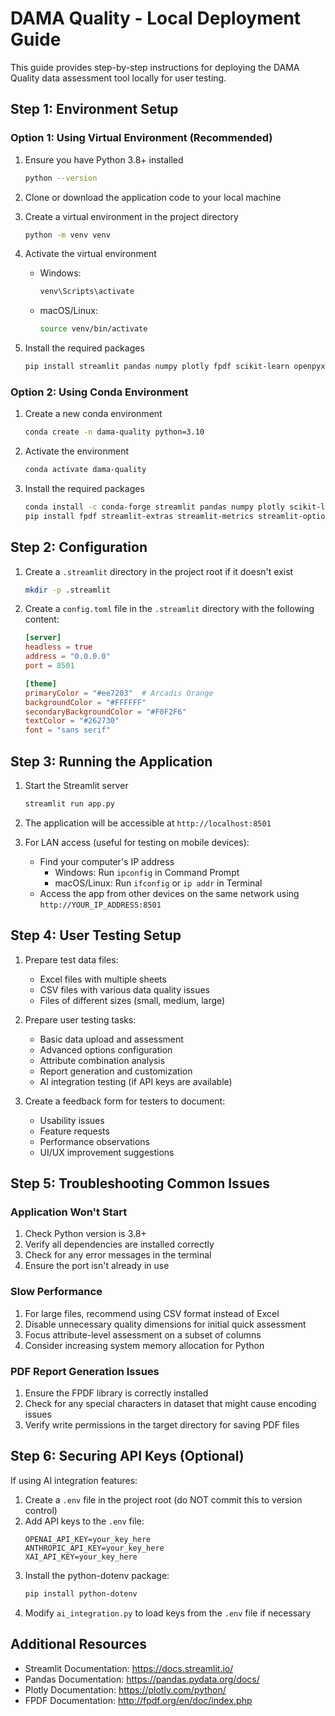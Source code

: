 # DAMA Quality - Local Deployment Guide

This guide provides step-by-step instructions for deploying the DAMA Quality data assessment tool locally for user testing.

## Step 1: Environment Setup

### Option 1: Using Virtual Environment (Recommended)

1. Ensure you have Python 3.8+ installed
   ```bash
   python --version
   ```

2. Clone or download the application code to your local machine

3. Create a virtual environment in the project directory
   ```bash
   python -m venv venv
   ```

4. Activate the virtual environment
   - Windows:
     ```bash
     venv\Scripts\activate
     ```
   - macOS/Linux:
     ```bash
     source venv/bin/activate
     ```

5. Install the required packages
   ```bash
   pip install streamlit pandas numpy plotly fpdf scikit-learn openpyxl scipy statsmodels streamlit-extras streamlit-metrics streamlit-option-menu
   ```

### Option 2: Using Conda Environment

1. Create a new conda environment
   ```bash
   conda create -n dama-quality python=3.10
   ```

2. Activate the environment
   ```bash
   conda activate dama-quality
   ```

3. Install the required packages
   ```bash
   conda install -c conda-forge streamlit pandas numpy plotly scikit-learn openpyxl scipy statsmodels
   pip install fpdf streamlit-extras streamlit-metrics streamlit-option-menu
   ```

## Step 2: Configuration

1. Create a `.streamlit` directory in the project root if it doesn't exist
   ```bash
   mkdir -p .streamlit
   ```

2. Create a `config.toml` file in the `.streamlit` directory with the following content:
   ```toml
   [server]
   headless = true
   address = "0.0.0.0"
   port = 8501

   [theme]
   primaryColor = "#ee7203"  # Arcadis Orange
   backgroundColor = "#FFFFFF"
   secondaryBackgroundColor = "#F0F2F6"
   textColor = "#262730"
   font = "sans serif"
   ```

## Step 3: Running the Application

1. Start the Streamlit server
   ```bash
   streamlit run app.py
   ```

2. The application will be accessible at `http://localhost:8501`

3. For LAN access (useful for testing on mobile devices):
   - Find your computer's IP address
     - Windows: Run `ipconfig` in Command Prompt
     - macOS/Linux: Run `ifconfig` or `ip addr` in Terminal
   - Access the app from other devices on the same network using `http://YOUR_IP_ADDRESS:8501`

## Step 4: User Testing Setup

1. Prepare test data files:
   - Excel files with multiple sheets
   - CSV files with various data quality issues
   - Files of different sizes (small, medium, large)

2. Prepare user testing tasks:
   - Basic data upload and assessment
   - Advanced options configuration
   - Attribute combination analysis
   - Report generation and customization
   - AI integration testing (if API keys are available)

3. Create a feedback form for testers to document:
   - Usability issues
   - Feature requests
   - Performance observations
   - UI/UX improvement suggestions

## Step 5: Troubleshooting Common Issues

### Application Won't Start

1. Check Python version is 3.8+
2. Verify all dependencies are installed correctly
3. Check for any error messages in the terminal
4. Ensure the port isn't already in use

### Slow Performance

1. For large files, recommend using CSV format instead of Excel
2. Disable unnecessary quality dimensions for initial quick assessment
3. Focus attribute-level assessment on a subset of columns
4. Consider increasing system memory allocation for Python

### PDF Report Generation Issues

1. Ensure the FPDF library is correctly installed
2. Check for any special characters in dataset that might cause encoding issues
3. Verify write permissions in the target directory for saving PDF files

## Step 6: Securing API Keys (Optional)

If using AI integration features:

1. Create a `.env` file in the project root (do NOT commit this to version control)
2. Add API keys to the `.env` file:
   ```
   OPENAI_API_KEY=your_key_here
   ANTHROPIC_API_KEY=your_key_here
   XAI_API_KEY=your_key_here
   ```
3. Install the python-dotenv package:
   ```bash
   pip install python-dotenv
   ```
4. Modify `ai_integration.py` to load keys from the `.env` file if necessary

## Additional Resources

- Streamlit Documentation: https://docs.streamlit.io/
- Pandas Documentation: https://pandas.pydata.org/docs/
- Plotly Documentation: https://plotly.com/python/
- FPDF Documentation: http://fpdf.org/en/doc/index.php